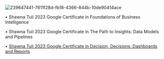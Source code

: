 ![239647441-7611f28d-fb18-4366-844b-10de90414ace](https://github.com/shawna-tuli-silicon-valley/google-business-intelligence/assets/19508013/f55f045c-612b-43e1-b78b-cd2228136019)

• Shawna Tuli 2023 Google Certificate in Foundations of Business Intelligence

• Shawna Tuli 2023 Google Certificate in The Path to Insights: Data Models and Pipelines

• [Shawna Tuli 2023 Google Certificate in Decision, Decisions: Dashboards and Reports](https://www.coursera.org/account/accomplishments/verify/AU8QPWV5AQZK) 
